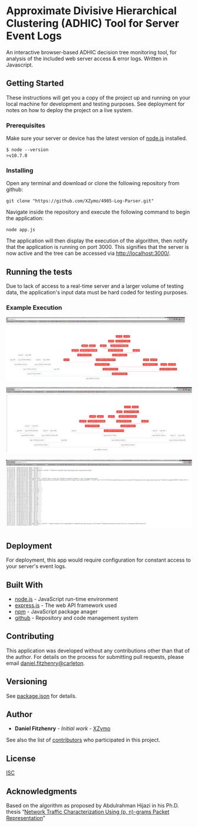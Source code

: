 # Approximate Divisive Hierarchical Clustering (ADHIC) Tool for Server Event Logs

An interactive browser-based ADHIC decision tree monitoring tool, for analysis of the included web server access & error logs. Written in Javascript.

## Getting Started

These instructions will get you a copy of the project up and running on your local machine for development and testing purposes. See deployment for notes on how to deploy the project on a live system.

### Prerequisites

Make sure your server or device has the latest version of [node.js](https://nodejs.org/en/download/package-manager/) installed.

```
$ node --version
>v10.7.0
```

### Installing

Open any terminal and download or clone the following repository from github:

```
git clone "https://github.com/XZymo/4905-Log-Parser.git"
```

Navigate inside the repository and execute the following command to begin the application:

```
node app.js
```

The application will then display the execution of the algorithm, then notify that the application is running on port 3000. This signifies that the server is now active and the tree can be accessed via [http://localhost:3000/](http://localhost:3000/).

## Running the tests

Due to lack of access to a real-time server and a larger volume of testing data, the application's input data must be hard coded for testing purposes. 

### Example Execution

![alt text](https://github.com/XZymo/4905-Log-Parser/blob/master/shot1.png "Access Logs")

![alt text](https://github.com/XZymo/4905-Log-Parser/blob/master/shot2.png "Access Logs")

![alt text](https://github.com/XZymo/4905-Log-Parser/blob/master/shot3.png "Logs: 43")


## Deployment

For deployment, this app would require configuration for constant access to your server's event logs.

## Built With

* [node.js](https://nodejs.org/en/) - JavaScript run-time environment
* [express.js](https://expressjs.com/) - The web API framework used
* [npm](https://www.npmjs.com/) - JavaScript package anager
* [github](https://github.com/) - Repository and code management system

## Contributing

This application was developed without any contributions other than that of the author. For details on the process for submitting pull requests, please email [daniel.fitzhenry@carleton](daniel.fitzhenry@carleton.ca).

## Versioning

See [package.json](https://github.com/XZymo/4905-Log-Parser/blob/master/package.json) for details.

## Author

* **Daniel Fitzhenry** - *Initial work* - [XZymo](https://github.com/XZymo)

See also the list of [contributors](https://github.com/XZymo/4905-Log-Parser/graphs/contributors) who participated in this project.

## License

[ISC](https://en.wikipedia.org/wiki/ISC_license)

## Acknowledgments

Based on the algorithm as proposed by Abdulrahman Hijazi in his Ph.D. thesis “[Network Traffic Characterization Using (p, n)-grams Packet Representation](http://people.scs.carleton.ca/~soma/pubs/students/abdulrahman-hijazi-phd.pdf)”
